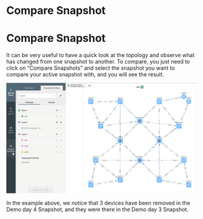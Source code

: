 # Compare Snapshot

# Compare Snapshot

It can be very useful to have a quick look at the topology and observe what has changed from one snapshot to another. To compare, you just need to click on “Compare Snapshots” and select the snapshot you want to compare your active snapshot with, and you will see the result.

![snap shoot comparison animated](snap_shoot_comparison_animated.gif)

In the example above, we notice that 3 devices have been removed in the Demo day 4 Snapshot, and they were there in the Demo day 3 Snapshot.
